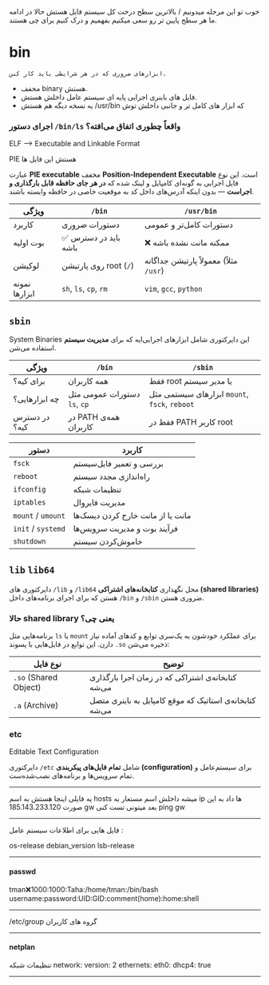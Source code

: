 
خوب تو این مرحله میدونیم / بالاترین سطح درخت کل سیستم فایل هستش حالا در ادامه ما هر سطح پایین تر رو سعی میکنیم بفهمیم و درک کنیم برای چی هستند.



# bin
`ابزارهای ضروری که در هر شرایطی باید کار کنن.`

- مخفف binary هستش.
- فایل های باینری اجرایی پایه ای سیستم عامل داخلش هستش.
- یه نسخه دیگه هم هستش /usr/bin که ابزار های کامل تر و جانبی داخلش توش

### اجرای دستور `/bin/ls` واقعاً چطوری اتفاق می‌افته؟

ELF --> Executable and Linkable Format

PIE هستش این فایل ها

عبارت **PIE executable** مخفف **Position-Independent Executable** است. این نوع فایل اجرایی به گونه‌ای کامپایل و لینک شده که **در هر جای حافظه قابل بارگذاری و اجراست** — بدون اینکه آدرس‌های داخل کد به موقعیت خاصی در حافظه وابسته باشند.


| ویژگی         | `/bin`                 | `/usr/bin`                             |
| ------------- | ---------------------- | -------------------------------------- |
| کاربرد        | دستورات ضروری          | دستورات کامل‌تر و عمومی                |
| بوت اولیه     | ✅ باید در دسترس باشه   | ❌ ممکنه مانت نشده باشه                 |
| لوکیشن        | روی پارتیشن root (`/`) | معمولاً پارتیشن جداگانه (مثلاً `/usr`) |
| نمونه ابزارها | `sh`, `ls`, `cp`, `rm` | `vim`, `gcc`, `python`                 |


## `sbin`

System Binaries
این دایرکتوری شامل ابزارهای اجرایی‌ایه که برای **مدیریت سیستم** استفاده می‌شن.

|ویژگی|`/bin`|`/sbin`|
|---|---|---|
|برای کیه؟|همه کاربران|فقط root یا مدیر سیستم|
|چه ابزارهایی؟|دستورات عمومی مثل `ls`, `cp`|ابزارهای سیستمی مثل `mount`, `fsck`, `reboot`|
|در دسترس کیه؟|در PATH همه‌ی کاربران|فقط در PATH کاربر root|

| دستور              | کاربرد                            |
| ------------------ | --------------------------------- |
| `fsck`             | بررسی و تعمیر فایل‌سیستم          |
| `reboot`           | راه‌اندازی مجدد سیستم             |
| `ifconfig`         | تنظیمات شبکه                      |
| `iptables`         | مدیریت فایروال                    |
| `mount` / `umount` | مانت یا از مانت خارج کردن دیسک‌ها |
| `init` / `systemd` | فرآیند بوت و مدیریت سرویس‌ها      |
| `shutdown`         | خاموش‌کردن سیستم                  |



## `lib` `lib64`

دایرکتوری های `/lib` و `/lib64` محل نگهداری **کتابخانه‌های اشتراکی (shared libraries)** هستن که برای اجرای برنامه‌های داخل `/bin` و `/sbin` ضروری هستن.


### حالا shared library یعنی چی؟

برنامه‌هایی مثل `ls` یا `mount` برای عملکرد خودشون به یک‌سری توابع و کدهای آماده نیاز دارن. این توابع در فایل‌هایی با پسوند `.so` ذخیره می‌شن:


|نوع فایل|توضیح|
|---|---|
|`.so` (Shared Object)|کتابخانه‌ی اشتراکی که در زمان اجرا بارگذاری می‌شه|
|`.a` (Archive)|کتابخانه‌ی استاتیک که موقع کامپایل به باینری متصل می‌شه|



### etc
Editable Text Configuration

دایرکتوری `/etc` شامل **تمام فایل‌های پیکربندی (configuration)** برای سیستم‌عامل و تمام سرویس‌ها و برنامه‌های نصب‌شده‌ست.

---
یه فایلی اینجا هستش به اسم hosts میشه داخلش اسم مستعار به ip ها داد به این صورت
185.143.233.120 gw
بعد میتونی تست کنی
ping gw

---
فایل هایی برای اطلاعات سیستم عامل :

os-release
debian_version
lsb-release

---
#### passwd
tman:x:1000:1000:Taha:/home/tman:/bin/bash
username:password:UID:GID:comment(home):home:shell

---
/etc/group
گروه های کاربران


---

#### netplan

تنظیمات شبکه
network:
  version: 2
  ethernets:
    eth0:
      dhcp4: true


----
